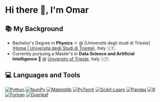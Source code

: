 
# Hi there 🖖, I'm Omar

## 📚 My Background

- Bachelor's Degree in **Physics** ⚛️ @ [Università degli studi di Trieste]([Home | Università degli Studi di Trieste](https://portale.units.it/it)), Italy 🇮🇹.
- Currently pursuing a Master's in **Data Science and Artificial Intelligence** 🤖 @ [University of Trieste](https://x.com/UniTrieste), Italy 🇮🇹.

## 💻 Languages and Tools

[![Python](https://img.shields.io/badge/Python-3776AB?style=for-the-badge&logo=python&logoColor=white)](https://www.python.org/)
[![NumPy](https://img.shields.io/badge/NumPy-5A9BCB?style=for-the-badge&logo=numpy&logoColor=white)](https://numpy.org/)
[![Matplotlib](https://img.shields.io/badge/Matplotlib-2E7FAD?style=for-the-badge&logo=matplotlib&logoColor=white)](https://matplotlib.org/)
[![PyTorch](https://img.shields.io/badge/PyTorch-EE4C2C?style=for-the-badge&logo=pytorch&logoColor=white)](https://pytorch.org/)
[![Scikit-Learn](https://img.shields.io/badge/Scikit--Learn-F7931E?style=for-the-badge&logo=scikit-learn&logoColor=white)](https://scikit-learn.org/)
[![Pandas](https://img.shields.io/badge/Pandas-150458?style=for-the-badge&logo=pandas&logoColor=white)](https://pandas.pydata.org/)
[![R](https://img.shields.io/badge/R-276DC3?style=for-the-badge&logo=r&logoColor=white)](https://www.r-project.org/)
[![Fortran](https://img.shields.io/badge/Fortran-734F96?style=for-the-badge&logo=fortran&logoColor=white)](https://fortran-lang.org/)
[![Overleaf](https://img.shields.io/badge/Overleaf-47A141?style=for-the-badge&logo=overleaf&logoColor=white)](https://www.overleaf.com/)
